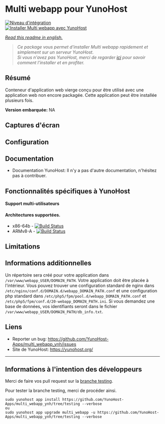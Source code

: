 # Multi webapp pour YunoHost

[![Niveau d'intégration](https://dash.yunohost.org/integration/multi_webapp.svg)](https://ci-apps.yunohost.org/jenkins/job/multi_webapp%20%28Community%29/lastBuild/consoleFull)  
[![Installer Multi webapp avec YunoHost](https://install-app.yunohost.org/install-with-yunohost.png)](https://install-app.yunohost.org/?app=multi_webapp)

*[Read this readme in english.](./README.md)*

> *Ce package vous permet d'installer Multi webapp rapidement et simplement sur un serveur YunoHost.  
Si vous n'avez pas YunoHost, merci de regarder [ici](https://yunohost.org/#/install_fr) pour savoir comment l'installer et en profiter.*

## Résumé

Conteneur d'application web vierge conçu pour être utilisé avec une application web non encore packagée.
Cette application peut être installée plusieurs fois.

**Version embarquée:** NA

## Captures d'écran

## Configuration

## Documentation

 * Documentation YunoHost: Il n'y a pas d'autre documentation, n'hésitez pas à contribuer.

## Fonctionnalités spécifiques à YunoHost

#### Support multi-utilisateurs

#### Architectures supportées.

* x86-64b - [![Build Status](https://ci-apps.yunohost.org/jenkins/job/multi_webapp%20(Community)/badge/icon)](https://ci-apps.yunohost.org/jenkins/job/multi_webapp%20(Community)/)
* ARMv8-A - [![Build Status](https://ci-apps.yunohost.org/jenkins/job/multi_webapp%20(Community)%20(%7EARM%7E)/badge/icon)](https://ci-apps.yunohost.org/jenkins/job/multi_webapp%20(Community)%20(%7EARM%7E)/)

## Limitations

## Informations additionnelles

Un répertoire sera créé pour votre application dans `/var/www/webapp_USER/DOMAIN_PATH`. Votre application doit être placée à l'intérieur.
Vous pouvez trouver une configuration standard de nginx dans `/etc/nginx/conf.d/DOMAIN.d/webapp_DOMAIN_PATH.conf` et une configuration php standard dans `/etc/php5/fpm/pool.d/webapp_DOMAIN_PATH.conf` et `/etc/php5/fpm/conf.d/20-webapp_DOMAIN_PATH.ini`.
Si vous demandez une base de données, vos identifiants seront dans le fichier `/var/www/webapp_USER/DOMAIN_PATH/db_info.txt`.

## Liens

 * Reporter un bug: https://github.com/YunoHost-Apps/multi_webapp_ynh/issues
 * Site de YunoHost: https://yunohost.org/

---

Informations à l'intention des développeurs
----------------

Merci de faire vos pull request sur la [branche testing](https://github.com/YunoHost-Apps/multi_webapp_ynh/tree/testing).

Pour tester la branche testing, merci de procéder ainsi.
```
sudo yunohost app install https://github.com/YunoHost-Apps/multi_webapp_ynh/tree/testing --verbose
ou
sudo yunohost app upgrade multi_webapp -u https://github.com/YunoHost-Apps/multi_webapp_ynh/tree/testing --verbose
```

